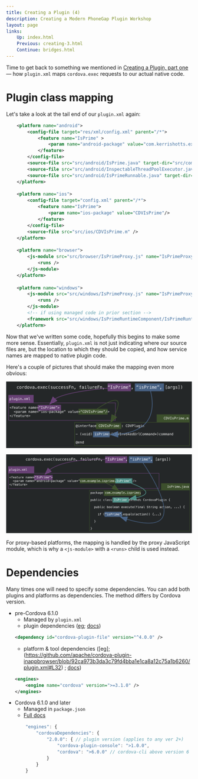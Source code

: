 ```yaml
---
title: Creating a Plugin (4)
description: Creating a Modern PhoneGap Plugin Workshop
layout: page
links:
    Up: index.html
    Previous: creating-3.html
    Continue: bridges.html
---
```


Time to get back to something we mentioned in [Creating a Plugin, part one](./creating.md) &mdash; how `plugin.xml` maps `cordova.exec` requests to our actual native code.

# Plugin class mapping

Let's take a look at the tail end of our `plugin.xml` again:

```xml
    <platform name="android">
        <config-file target="res/xml/config.xml" parent="/*">
            <feature name="IsPrime" >
                <param name="android-package" value="com.kerrishotts.example.isprime.IsPrime"/>
            </feature>
        </config-file>
        <source-file src="src/android/IsPrime.java" target-dir="src/com/kerrishotts/example/isprime" />
        <source-file src="src/android/InspectableThreadPoolExecutor.java" target-dir="src/com/kerrishotts/example/isprime" />
        <source-file src="src/android/IsPrimeRunnable.java" target-dir="src/com/kerrishotts/example/isprime" />
    </platform>

    <platform name="ios">
        <config-file target="config.xml" parent="/*">
            <feature name="IsPrime">
                <param name="ios-package" value="CDVIsPrime"/>
            </feature>
        </config-file>
        <source-file src="src/ios/CDVIsPrime.m" />
    </platform>

    <platform name="browser">
        <js-module src="src/browser/IsPrimeProxy.js" name="IsPrimeProxy">
            <runs />
        </js-module>
    </platform>

    <platform name="windows">
        <js-module src="src/windows/IsPrimeProxy.js" name="IsPrimeProxy">
            <runs />
        </js-module>
        <!-- if using managed code in prior section -->
        <framework src="src/windows/IsPrimeRuntimeComponent/IsPrimeRuntimeComponent/bin/Release/IsPrimeRuntimeComponent.winmd" custom="true"/>
    </platform>
```

Now that we've written some code, hopefully this begins to make some more sense. Essentially, `plugin.xml` is not just indicating where our source files are, but the location to which they should be copied, and how service names are mapped to native plugin code.

Here's a couple of pictures that should make the mapping even more obvious:

![iOS Plugin Class Mapping](./img/ios-plugin-class-map.png)

![Android Plugin Class Mapping](./img/android-plugin-class-map.png)

For proxy-based platforms, the mapping is handled by the proxy JavaScript module, which is why a `<js-module>` with a `<runs>` child is used instead.

# Dependencies

Many times one will need to specify some dependencies. You can add both plugins and platforms as dependencies. The method differs by Cordova version.

* pre-Cordova 6.1.0
    * Managed by `plugin.xml`
    * plugin dependencies ([eg](https://github.com/apache/cordova-plugin-file-transfer/blob/ac2ae8ba2edc099dcde49cd66b810eb225e04d3d/plugin.xml#L32); [docs](https://cordova.apache.org/docs/en/latest/plugin_ref/spec.html#dependency))
    ```xml
    <dependency id="cordova-plugin-file" version="^4.0.0" />
    ```
    * platform &amp; tool dependencies ([eg];(https://github.com/apache/cordova-plugin-inappbrowser/blob/92ca973b3da3c79fd4bba1e1ca8a12c75a1b6260/plugin.xml#L32) ; [docs](https://cordova.apache.org/docs/en/latest/plugin_ref/spec.html#engines-and-engine))
    ```xml
    <engines>
        <engine name="cordova" version=">=3.1.0" />
    </engines>
    ```
* Cordova 6.1.0 and later
    * Managed in `package.json`
    * [Full docs](https://cordova.apache.org/docs/en/latest/guide/hybrid/plugins/index.html#specifying-cordova-dependencies)
    ```javascript
        "engines": {
            "cordovaDependencies": {
                "2.0.0": { // plugin version (applies to any ver 2+)
                    "cordova-plugin-console": ">1.0.0",
                    "cordova": ">6.0.0" // cordova-cli above version 6
                }
            }
        }
    ```